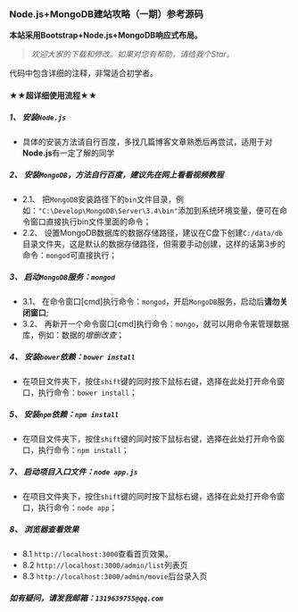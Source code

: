 ### Node.js+MongoDB建站攻略（一期）参考源码

**本站采用Bootstrap+Node.js+MongoDB响应式布局。**


> *欢迎大家的下载和修改。如果对您有帮助，请给我个Star。*

代码中包含详细的注释，非常适合初学者。

#### ★★超详细使用流程★★
##### 1、 **安装`Node.js`**
* 具体的安装方法请自行百度，多找几篇博客文章熟悉后再尝试，适用于对**Node.js**有一定了解的同学
##### 2、 **安装`MongoDB`**，方法自行百度，建议先在网上看看视频教程
* 2.1、 把`MongoDB`安装路径下的`bin`文件目录，例如：`"C:\Develop\MongoDB\Server\3.4\bin"`添加到系统环境变量，便可在命令窗口直接执行bin文件里面的命令；
* 2.2、 设置MongoDB数据库的数据存储路径，建议在C盘下创建`C:/data/db`目录文件夹，这是默认的数据存储路径，但需要手动创建，这样的话第3步的命令：`mongod`可直接执行；
##### 3、 启动`MongoDB`服务：`mongod`
* 3.1、 在命令窗口[cmd]执行命令：`mongod`，开启`MongoDB`服务，启动后**请勿关闭窗口**;
* 3.2、 再新开一个命令窗口[cmd]执行命令：`mongo`，就可以用命令来管理数据库，例如：数据的*增删改查*；
##### 4、 安装`bower`依赖：`bower install`
* 在项目文件夹下，按住`shift`键的同时按下鼠标右键，选择在此处打开命令窗口，执行命令：`bower install`；
##### 5、 安装`npm`依赖：`npm install`
* 在项目文件夹下，按住`shift`键的同时按下鼠标右键，选择在此处打开命令窗口，执行命令：`npm install`；
##### 7、 启动项目入口文件：`node app.js`
* 在项目文件夹下，按住`shift`键的同时按下鼠标右键，选择在此处打开命令窗口，执行命令：`node app`；
##### 8、 浏览器查看效果
* 8.1  `http://localhost:3000`查看首页效果。
* 8.2  `http://localhost:3000/admin/list`列表页
* 8.3  `http://localhost:3000/admin/movie`后台录入页
##### 如有疑问，请发我邮箱：`1319639755@qq.com`